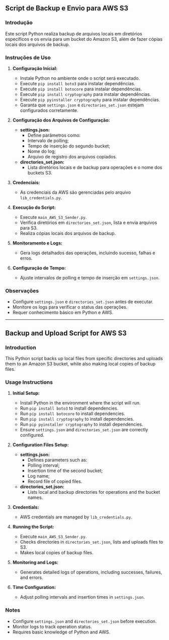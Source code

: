 ## Script de Backup e Envio para AWS S3

### Introdução

Este script Python realiza backup de arquivos locais em diretórios específicos e os envia para um bucket do Amazon S3, além de fazer cópias locais dos arquivos de backup.

### Instruções de Uso

1. **Configuração Inicial:**
   - Instale Python no ambiente onde o script será executado.
   - Execute `pip install boto3` para instalar dependências.
   - Execute `pip install botocore` para instalar dependências.
   - Execute `pip install cryptography` para instalar dependências.
   - Execute `pip pyinstaller cryptography` para instalar dependências.
   - Garanta que `settings.json` e `directories_set.json` estejam configurados corretamente.

2. **Configuração dos Arquivos de Configuração:**
   - **settings.json:**
     - Define parâmetros como:
      - Intervalo de polling;
      - Tempo de inserção do segundo bucket;
      - Nome do log; 
      - Arquivo de registro dos arquivos copiados.
   - **directories_set.json:**
     - Lista diretórios locais e de backup para operações e o nome dos buckets S3.

3. **Credenciais:**
   - As credenciais da AWS são gerenciadas pelo arquivo `lib_credentials.py`.

4. **Execução do Script:**
   - Execute `main_AWS_S3_Sender.py`.
   - Verifica diretórios em `directories_set.json`, lista e envia arquivos para S3.
   - Realiza cópias locais dos arquivos de backup.

5. **Monitoramento e Logs:**
   - Gera logs detalhados das operações, incluindo sucesso, falhas e erros.

6. **Configuração de Tempo:**
   - Ajuste intervalos de polling e tempo de inserção em `settings.json`.

### Observações

- Configure `settings.json` e `directories_set.json` antes de executar.
- Monitore os logs para verificar o status das operações.
- Requer conhecimento básico em Python e AWS.

---

## Backup and Upload Script for AWS S3

### Introduction

This Python script backs up local files from specific directories and uploads them to an Amazon S3 bucket, while also making local copies of backup files.

### Usage Instructions

1. **Initial Setup:**
   - Install Python in the environment where the script will run.
   - Run `pip install boto3` to install dependencies.
   - Run `pip install botocore` to install dependencies.
   - Run `pip install cryptography` to install dependencies.
   - Run `pip pyinstaller cryptography` to install dependencies.
   - Ensure `settings.json` and `directories_set.json` are correctly configured.

2. **Configuration Files Setup:**
   - **settings.json:**
     - Defines parameters such as:
      - Polling interval;
      - Insertion time of the second bucket;
      - Log name;
      - Record file of copied files.
   - **directories_set.json:**
     - Lists local and backup directories for operations and the bucket names.

3. **Credentials:**
   - AWS credentials are managed by `lib_credentials.py`.

4. **Running the Script:**
   - Execute `main_AWS_S3_Sender.py`.
   - Checks directories in `directories_set.json`, lists and uploads files to S3.
   - Makes local copies of backup files.

5. **Monitoring and Logs:**
   - Generates detailed logs of operations, including successes, failures, and errors.

6. **Time Configuration:**
   - Adjust polling intervals and insertion times in `settings.json`.

### Notes

- Configure `settings.json` and `directories_set.json` before execution.
- Monitor logs to track operation status.
- Requires basic knowledge of Python and AWS.